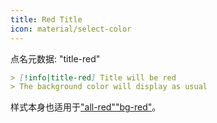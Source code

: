 ```yaml
---
title: Red Title
icon: material/select-color
---
```


点名元数据: "title-red"

```md
> [!info|title-red] Title will be red
> The background color will display as usual
```

样式本身也适用于["all-red"](。/combined-styling/page-3.md)["bg-red"](。/bg-styling/page-3.md)。